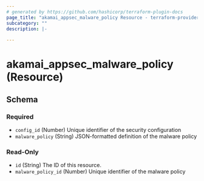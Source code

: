 ```yaml
---
# generated by https://github.com/hashicorp/terraform-plugin-docs
page_title: "akamai_appsec_malware_policy Resource - terraform-provider-akamai"
subcategory: ""
description: |-
  
---
```


# akamai_appsec_malware_policy (Resource)





<!-- schema generated by tfplugindocs -->
## Schema

### Required

- `config_id` (Number) Unique identifier of the security configuration
- `malware_policy` (String) JSON-formatted definition of the malware policy

### Read-Only

- `id` (String) The ID of this resource.
- `malware_policy_id` (Number) Unique identifier of the malware policy
